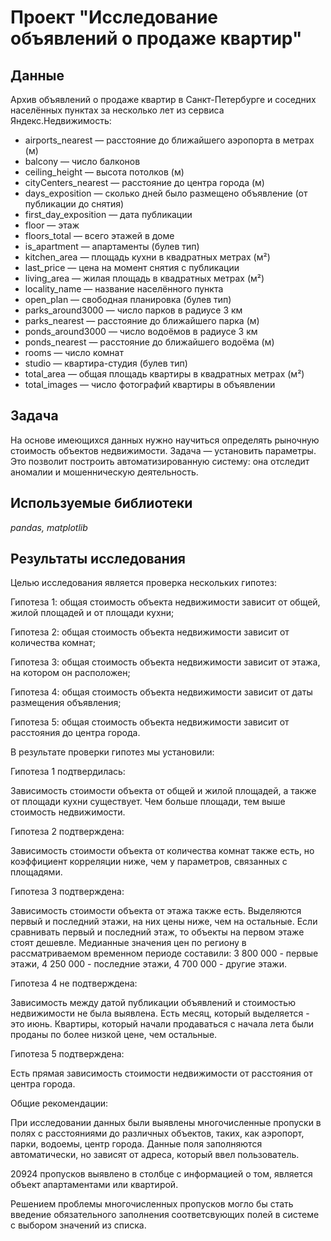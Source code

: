 # Проект "Исследование объявлений о продаже квартир"

## Данные

Архив объявлений о продаже квартир в Санкт-Петербурге и соседних населённых пунктах за несколько лет из сервиса Яндекс.Недвижимость:

- airports_nearest — расстояние до ближайшего аэропорта в метрах (м)
- balcony — число балконов
- ceiling_height — высота потолков (м)
- cityCenters_nearest — расстояние до центра города (м)
- days_exposition — сколько дней было размещено объявление (от публикации до снятия)
- first_day_exposition — дата публикации
- floor — этаж
- floors_total — всего этажей в доме
- is_apartment — апартаменты (булев тип)
- kitchen_area — площадь кухни в квадратных метрах (м²)
- last_price — цена на момент снятия с публикации
- living_area — жилая площадь в квадратных метрах (м²)
- locality_name — название населённого пункта
- open_plan — свободная планировка (булев тип)
- parks_around3000 — число парков в радиусе 3 км
- parks_nearest — расстояние до ближайшего парка (м)
- ponds_around3000 — число водоёмов в радиусе 3 км
- ponds_nearest — расстояние до ближайшего водоёма (м)
- rooms — число комнат
- studio — квартира-студия (булев тип)
- total_area — общая площадь квартиры в квадратных метрах (м²)
- total_images — число фотографий квартиры в объявлении

## Задача

На основе имеющихся данных нужно научиться определять рыночную стоимость объектов недвижимости. Задача — установить параметры. Это позволит построить автоматизированную систему: она отследит аномалии и мошенническую деятельность.

## Используемые библиотеки
*pandas, matplotlib*

## Результаты исследования
Целью исследования является проверка нескольких гипотез:

Гипотеза 1: общая стоимость объекта недвижимости зависит от общей, жилой площадей и от площади кухни;

Гипотеза 2: общая стоимость объекта недвижимости зависит от количества комнат;

Гипотеза 3: общая стоимость объекта недвижимости зависит от этажа, на котором он расположен;

Гипотеза 4: общая стоимость объекта недвижимости зависит от даты размещения объявления;

Гипотеза 5: общая стоимость объекта недвижимости зависит от расстояния до центра города.

В результате проверки гипотез мы установили:

Гипотеза 1 подтвердилась:

Зависимость стоимости объекта от общей и жилой площадей, а также от площади кухни существует. Чем больше площади, тем выше стоимость недвижимости.

Гипотеза 2 подтверждена:

Зависимость стоимости объекта от количества комнат также есть, но коэффициент корреляции ниже, чем у параметров, связанных с площадями.

Гипотеза 3 подтверждена:

Зависимость стоимости объекта от этажа также есть. Выделяются первый и последний этажи, на них цены ниже, чем на остальные. Если сравнивать первый и последний этаж, то объекты на первом этаже стоят дешевле. Медианные значения цен по региону в рассматриваемом временном периоде составили: 3 800 000 - первые этажи, 4 250 000 - последние этажи, 4 700 000 - другие этажи.

Гипотеза 4 не подтверждена:

Зависимость между датой публикации объявлений и стоимостью недвижимости не была выявлена. Есть месяц, который выделяется - это июнь. Квартиры, который начали продаваться с начала лета были проданы по более низкой цене, чем остальные.

Гипотеза 5 подтверждена:

Есть прямая зависимость стоимости недвижимости от расстояния от центра города.

Общие рекомендации:

При исследовании данных были выявлены многочисленные пропуски в полях с расстояниями до различных объектов, таких, как аэропорт, парки, водоемы, центр города. Данные поля заполняются автоматически, но зависят от адреса, который ввел пользователь.

20924 пропусков выявлено в столбце с информацией о том, является объект апартаментами или квартирой.

Решением проблемы многочисленных пропусков могло бы стать введение обязательного заполнения соответсвующих полей в системе с выбором значений из списка.
